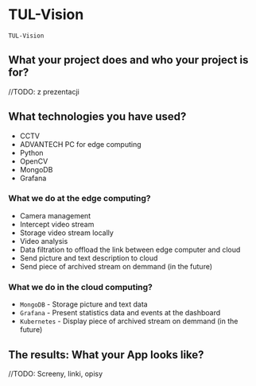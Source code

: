# TUL-Vision

`TUL-Vision` 

## What your project does and who your project is for?

//TODO: z prezentacji

## What technologies you have used?

* CCTV
* ADVANTECH PC for edge computing
* Python
* OpenCV
* MongoDB
* Grafana

### What we do at the edge computing?

* Camera management
* Intercept video stream
* Storage video stream locally
* Video analysis
* Data filtration to offload the link between edge computer and cloud
* Send picture and text description to cloud
* Send piece of archived stream on demmand (in the future)

### What we do in the cloud computing?

* `MongoDB`     - Storage picture and text data
* `Grafana`     - Present statistics data and events at the dashboard
* `Kubernetes`  - Display piece of archived stream on demmand (in the future)

## The results: What your App looks like?

//TODO: Screeny, linki, opisy